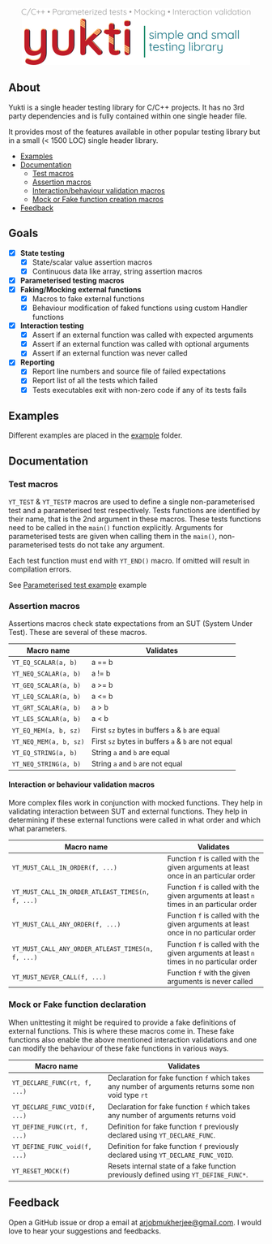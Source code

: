 <p align="center">
    <img src="./docs/images/logo.png"/>
</p>

## About

Yukti is a single header testing library for C/C++ projects. It has no 3rd party dependencies and is
fully contained within one single header file.

It provides most of the features available in other popular testing library but in a small (< 1500
LOC) single header library.

* [Examples](#examples)
* [Documentation](#documentation)
    * [Test macros](#test-macros)
    * [Assertion macros](#assertion-macros)
    * [Interaction/behaviour validation macros](#interaction-or-behaviour-validation-macros)
    * [Mock or Fake function creation macros](#mock-or-fake-function-declaration)
* [Feedback](#feedback)

## Goals

- [X] **State testing**
    - [X] State/scalar value assertion macros
    - [X] Continuous data like array, string assertion macros
- [X] **Parameterised testing macros**
- [X] **Faking/Mocking external functions**
    - [X] Macros to fake external functions
    - [X] Behaviour modification of faked functions using custom Handler functions
- [X] **Interaction testing**
    - [X] Assert if an external function was called with expected arguments
    - [X] Assert if an external function was called with optional arguments
    - [X] Assert if an external function was never called
- [X] **Reporting**
    - [X] Report line numbers and source file of failed expectations
    - [X] Report list of all the tests which failed
    - [X] Tests executables exit with non-zero code if any of its tests fails

## Examples

Different examples are placed in the [example](./example) folder.

## Documentation

### Test macros

`YT_TEST` & `YT_TESTP` macros are used to define a single non-parameterised test and a parameterised
test respectively. Tests functions are identified by their name, that is the 2nd argument in these
macros. These tests functions need to be called in the `main()` function explicitly. Arguments for
parameterised tests are given when calling them in the `main()`, non-parameterised tests do not take
any argument.

Each test function must end with `YT_END()` macro. If omitted will result in compilation errors.

See [Parameterised test example](./example/basic/add_parameterised_test.c) example

### Assertion macros

Assertions macros check state expectations from an SUT (System Under Test). These are several of
these macros.

| Macro name             | Validates                                           |
|------------------------|-----------------------------------------------------|
| `YT_EQ_SCALAR(a, b)`   | a == b                                              |
| `YT_NEQ_SCALAR(a, b)`  | a != b                                              |
| `YT_GEQ_SCALAR(a, b)`  | a >= b                                              |
| `YT_LEQ_SCALAR(a, b)`  | a <= b                                              |
| `YT_GRT_SCALAR(a, b)`  | a > b                                               |
| `YT_LES_SCALAR(a, b)`  | a < b                                               |
| `YT_EQ_MEM(a, b, sz)`  | First `sz` bytes in buffers `a` & `b` are equal     |
| `YT_NEQ_MEM(a, b, sz)` | First `sz` bytes in buffers `a` & `b` are not equal |
| `YT_EQ_STRING(a, b)`   | String `a` and `b` are equal                        |
| `YT_NEQ_STRING(a, b)`  | String `a` and `b` are not equal                    |

#### Interaction or behaviour validation macros

More complex files work in conjunction with mocked functions. They help in validating interaction
between SUT and external functions. They help in determining if these external functions were called
in what order and which what parameters.

| Macro name                                        | Validates                                                                                 |
|---------------------------------------------------|-------------------------------------------------------------------------------------------|
| `YT_MUST_CALL_IN_ORDER(f, ...)`                   | Function `f` is called with the given arguments at least once in an particular order      |
| `YT_MUST_CALL_IN_ORDER_ATLEAST_TIMES(n, f, ...)`  | Function `f` is called with the given arguments at least `n` times in an particular order |
| `YT_MUST_CALL_ANY_ORDER(f, ...)`                  | Function `f` is called with the given arguments at least once in no particular order      |
| `YT_MUST_CALL_ANY_ORDER_ATLEAST_TIMES(n, f, ...)` | Function `f` is called with the given arguments at least `n` times in no particular order |
| `YT_MUST_NEVER_CALL(f, ...)`                      | Function `f` with the given arguments is never called                                     |

### Mock or Fake function declaration

When unittesting it might be required to provide a fake definitions of external functions. This is
where these macros come in. These fake functions also enable the above mentioned interaction
validations and one can modify the behaviour of these fake functions in various ways.

| Macro name                     | Validates                                                                                             |
|--------------------------------|-------------------------------------------------------------------------------------------------------|
| `YT_DECLARE_FUNC(rt, f, ...)`  | Declaration for fake function `f` which takes any number of arguments returns some non void type `rt` |
| `YT_DECLARE_FUNC_VOID(f, ...)` | Declaration for fake function `f` which takes any number of arguments returns void                    |
| `YT_DEFINE_FUNC(rt, f, ...)`   | Definition for fake function `f` previously declared using `YT_DECLARE_FUNC`.                         |
| `YT_DEFINE_FUNC_void(f, ...)`  | Definition for fake function `f` previously declared using `YT_DECLARE_FUNC_VOID`.                    |
| `YT_RESET_MOCK(f)`             | Resets internal state of a fake function previously defined using `YT_DEFINE_FUNC*`.                  |

## Feedback

Open a GitHub issue or drop a email at arjobmukherjee@gmail.com. I would love to hear your
suggestions and feedbacks.
